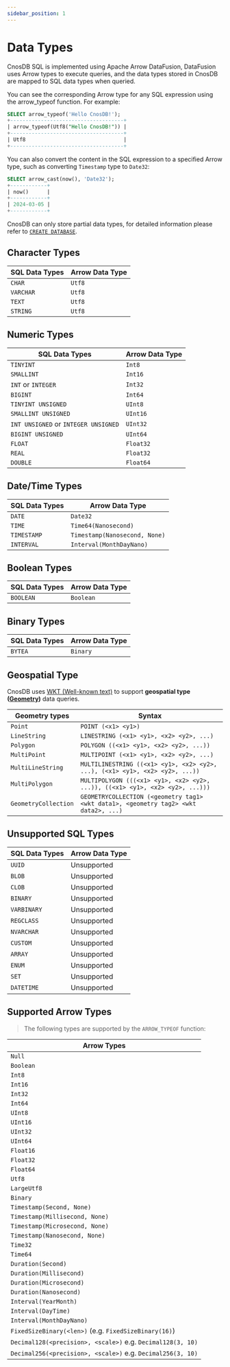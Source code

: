 ```yaml
---
sidebar_position: 1
---
```


# Data Types

CnosDB SQL is implemented using Apache Arrow DataFusion, DataFusion uses Arrow types to execute queries, and the data types stored in CnosDB are mapped to SQL data types when queried.

You can see the corresponding Arrow type for any SQL expression using the arrow_typeof function. For example:

```sql {1}
SELECT arrow_typeof('Hello CnosDB!');
+-------------------------------------+
| arrow_typeof(Utf8("Hello CnosDB!")) |
+-------------------------------------+
| Utf8                                |
+-------------------------------------+
```

You can also convert the content in the SQL expression to a specified Arrow type, such as converting `Timestamp` type to `Date32`:

```sql {1}
SELECT arrow_cast(now(), 'Date32');
+------------+
| now()      |
+------------+
| 2024-03-05 |
+------------+
```

CnosDB can only store partial data types, for detailed information please refer to [`CREATE DATABASE`](ddl#create-database).

## Character Types

| SQL Data Types | Arrow Data Type |
| -------------- | --------------- |
| `CHAR`         | `Utf8`          |
| `VARCHAR`      | `Utf8`          |
| `TEXT`         | `Utf8`          |
| `STRING`       | `Utf8`          |

## Numeric Types

| SQL Data Types                       | Arrow Data Type |
| ------------------------------------ | --------------- |
| `TINYINT`                            | `Int8`          |
| `SMALLINT`                           | `Int16`         |
| `INT` or `INTEGER`                   | `Int32`         |
| `BIGINT`                             | `Int64`         |
| `TINYINT UNSIGNED`                   | `UInt8`         |
| `SMALLINT UNSIGNED`                  | `UInt16`        |
| `INT UNSIGNED` or `INTEGER UNSIGNED` | `UInt32`        |
| `BIGINT UNSIGNED`                    | `UInt64`        |
| `FLOAT`                              | `Float32`       |
| `REAL`                               | `Float32`       |
| `DOUBLE`                             | `Float64`       |

## Date/Time Types

| SQL Data Types | Arrow Data Type               |
| -------------- | ----------------------------- |
| `DATE`         | `Date32`                      |
| `TIME`         | `Time64(Nanosecond)`          |
| `TIMESTAMP`    | `Timestamp(Nanosecond, None)` |
| `INTERVAL`     | `Interval(MonthDayNano)`      |

## Boolean Types

| SQL Data Types | Arrow Data Type |
| -------------- | --------------- |
| `BOOLEAN`      | `Boolean`       |

## Binary Types

| SQL Data Types | Arrow Data Type |
| -------------- | --------------- |
| `BYTEA`        | `Binary`        |

## Geospatial Type

CnosDB uses [WKT (Well-known text)](https://en.wikipedia.org/wiki/Well-known_text_representation_of_geometry) to support **geospatial type ([Geometry](https://en.wikipedia.org/wiki/Geometry))** data queries.

| Geometry types       | Syntax                                                                               |
| -------------------- | ------------------------------------------------------------------------------------ |
| `Point`              | `POINT (<x1> <y1>)`                                                                  |
| `LineString`         | `LINESTRING (<x1> <y1>, <x2> <y2>, ...)`                                             |
| `Polygon`            | `POLYGON ((<x1> <y1>, <x2> <y2>, ...))`                                              |
| `MultiPoint`         | `MULTIPOINT (<x1> <y1>, <x2> <y2>, ...)`                                             |
| `MultiLineString`    | `MULTILINESTRING ((<x1> <y1>, <x2> <y2>, ...), (<x1> <y1>, <x2> <y2>, ...))`         |
| `MultiPolygon`       | `MULTIPOLYGON (((<x1> <y1>, <x2> <y2>, ...)), ((<x1> <y1>, <x2> <y2>, ...)))`        |
| `GeometryCollection` | `GEOMETRYCOLLECTION (<geometry tag1> <wkt data1>, <geometry tag2> <wkt data2>, ...)` |

## Unsupported SQL Types

| SQL Data Types | Arrow Data Type |
| -------------- | --------------- |
| `UUID`         | Unsupported     |
| `BLOB`         | Unsupported     |
| `CLOB`         | Unsupported     |
| `BINARY`       | Unsupported     |
| `VARBINARY`    | Unsupported     |
| `REGCLASS`     | Unsupported     |
| `NVARCHAR`     | Unsupported     |
| `CUSTOM`       | Unsupported     |
| `ARRAY`        | Unsupported     |
| `ENUM`         | Unsupported     |
| `SET`          | Unsupported     |
| `DATETIME`     | Unsupported     |

## Supported Arrow Types

> The following types are supported by the `ARROW_TYPEOF` function:

| Arrow Types                                                                                              |
| -------------------------------------------------------------------------------------------------------- |
| `Null`                                                                                                   |
| `Boolean`                                                                                                |
| `Int8`                                                                                                   |
| `Int16`                                                                                                  |
| `Int32`                                                                                                  |
| `Int64`                                                                                                  |
| `UInt8`                                                                                                  |
| `UInt16`                                                                                                 |
| `UInt32`                                                                                                 |
| `UInt64`                                                                                                 |
| `Float16`                                                                                                |
| `Float32`                                                                                                |
| `Float64`                                                                                                |
| `Utf8`                                                                                                   |
| `LargeUtf8`                                                                                              |
| `Binary`                                                                                                 |
| `Timestamp(Second, None)`                                                                                |
| `Timestamp(Millisecond, None)`                                                                           |
| `Timestamp(Microsecond, None)`                                                                           |
| `Timestamp(Nanosecond, None)`                                                                            |
| `Time32`                                                                                                 |
| `Time64`                                                                                                 |
| `Duration(Second)`                                                                                       |
| `Duration(Millisecond)`                                                                                  |
| `Duration(Microsecond)`                                                                                  |
| `Duration(Nanosecond)`                                                                                   |
| `Interval(YearMonth)`                                                                                    |
| `Interval(DayTime)`                                                                                      |
| `Interval(MonthDayNano)`                                                                                 |
| `FixedSizeBinary(<len>)` (e.g. `FixedSizeBinary(16)`) |
| `Decimal128(<precision>, <scale>)` e.g. `Decimal128(3, 10)`              |
| `Decimal256(<precision>, <scale>)` e.g. `Decimal256(3, 10)`              |
